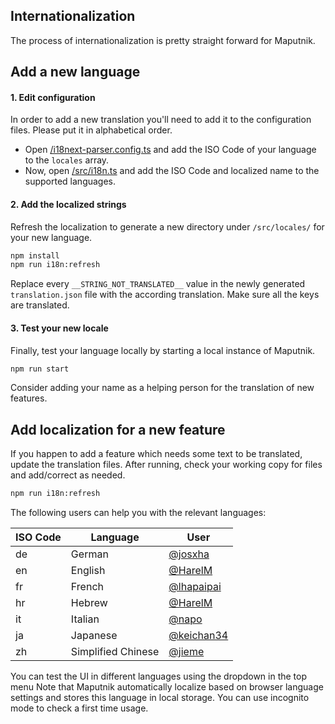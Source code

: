 ## Internationalization

The process of internationalization is pretty straight forward for Maputnik.

## Add a new language

#### 1. Edit configuration

In order to add a new translation you'll need to add it to the configuration files. Please put it in alphabetical order.

- Open [/i18next-parser.config.ts](/i18next-parser.config.ts) and add the ISO Code of your language to the `locales` array.
- Now, open [/src/i18n.ts](/src/i18n.ts) and add the ISO Code and localized name to the supported languages.

#### 2. Add the localized strings

Refresh the localization to generate a new directory under `/src/locales/` for your new language.

```bash
npm install
npm run i18n:refresh
```

Replace every `__STRING_NOT_TRANSLATED__` value in the newly generated `translation.json` file with the according translation.
Make sure all the keys are translated.

#### 3. Test your new locale

Finally, test your language locally by starting a local instance of Maputnik.

```bash
npm run start
```

Consider adding your name as a helping person for the translation of new features.

## Add localization for a new feature

If you happen to add a feature which needs some text to be translated, update the translation files.
After running, check your working copy for files and add/correct as needed.

```bash
npm run i18n:refresh
```

The following users can help you with the relevant languages:

| ISO Code | Language           | User                                       |
|----------|--------------------|--------------------------------------------|
| de       | German             | [@josxha](https://github.com/josxha)       |
| en       | English            | [@HarelM](https://github.com/HarelM)       |
| fr       | French             | [@lhapaipai](https://github.com/lhapaipai) |
| hr       | Hebrew             | [@HarelM](https://github.com/HarelM)       |
| it       | Italian            | [@napo](https://github.com/napo)           |
| ja       | Japanese           | [@keichan34](https://github.com/keichan34) |
| zh       | Simplified Chinese | [@jieme](https://github.com/jieme)         |

You can test the UI in different languages using the dropdown in the top menu
Note that Maputnik automatically localize based on browser language settings and stores this language in local storage.
You can use incognito mode to check a first time usage.
